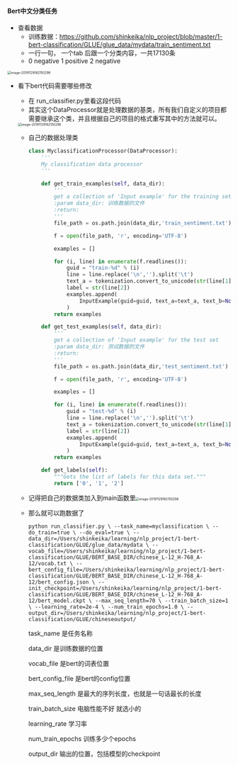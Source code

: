 #### Bert中文分类任务

- 查看数据
  - 训练数据：https://github.com/shinkeika/nlp_project/blob/master/1-bert-classification/GLUE/glue_data/mydata/train_sentiment.txt
  - 一行一句， 一个tab 后跟一个分类内容，一共17130条
  - 0 negative 1 positive 2 negative

<img src="https://shinkeika.github.io/images/bert/1.png" alt="image-20191129162150298" style="zoom:50%;" />

- 看下bert代码需要哪些修改

  - 在 run_classifier.py里看这段代码
  - 其实这个DataProcessor就是处理数据的基类，所有我们自定义的项目都需要继承这个类，并且根据自己的项目的格式重写其中的方法就可以。

  <img src="https://shinkeika.github.io/images/bert/2.png" alt="image-20191129162150298" style="zoom:50%;" />

  - 自己的数据处理类

    ```python
    class MyclassificationProcessor(DataProcessor):
        '''
        My classification data processor
        '''
    
        def get_train_examples(self, data_dir):
            '''
            get a collection of 'Input example' for the training set
            :param data_dir: 训练数据的文件
            :return:
            '''
            file_path = os.path.join(data_dir,'train_sentiment.txt')
    
            f = open(file_path, 'r', encoding='UTF-8')
    
            examples = []
    
            for (i, line) in enumerate(f.readlines()):
                guid = "train-%d" % (i)
                line = line.replace('\n','').split('\t')
                text_a = tokenization.convert_to_unicode(str(line[1]))
                label = str(line[2])
                examples.append(
                    InputExample(guid=guid, text_a=text_a, text_b=None, label=label)
                )
            return examples
    
        def get_test_examples(self, data_dir):
            '''
            get a collection of 'Input example' for the test set
            :param data_dir: 测试数据的文件
            :return:
            '''
            file_path = os.path.join(data_dir,'test_sentiment.txt')
    
            f = open(file_path, 'r', encoding='UTF-8')
    
            examples = []
    
            for (i, line) in enumerate(f.readlines()):
                guid = "test-%d" % (i)
                line = line.replace('\n','').split('\t')
                text_a = tokenization.convert_to_unicode(str(line[1]))
                label = str(line[2])
                examples.append(
                    InputExample(guid=guid, text_a=text_a, text_b=None, label=label)
                )
            return examples
    
        def get_labels(self):
            """Gets the list of labels for this data set."""
            return ['0', '1', '2']
    ```

  - 记得把自己的数据类加入到main函数里<img src="https://shinkeika.github.io/images/bert/3.png" alt="image-20191129162150298" style="zoom:50%;" />

  - 那么就可以跑数据了

    `python run_classifier.py \
      --task_name=myclassification \
      --do_train=true \
      --do_eval=true \
      --data_dir=/Users/shinkeika/learning/nlp_project/1-bert-classification/GLUE/glue_data/mydata \
      --vocab_file=/Users/shinkeika/learning/nlp_project/1-bert-classification/GLUE/BERT_BASE_DIR/chinese_L-12_H-768_A-12/vocab.txt \
      --bert_config_file=/Users/shinkeika/learning/nlp_project/1-bert-classification/GLUE/BERT_BASE_DIR/chinese_L-12_H-768_A-12/bert_config.json \
      --init_checkpoint=/Users/shinkeika/learning/nlp_project/1-bert-classification/GLUE/BERT_BASE_DIR/chinese_L-12_H-768_A-12/bert_model.ckpt \
      --max_seq_length=70 \
      --train_batch_size=1 \
      --learning_rate=2e-4 \
      --num_train_epochs=1.0 \
      --output_dir=/Users/shinkeika/learning/nlp_project/1-bert-classification/GLUE/chineseoutput/`

    task_name 是任务名称

    data_dir 是训练数据的位置

    vocab_file 是bert的词表位置

    bert_config_file 是bert的config位置

    max_seq_length 是最大的序列长度，也就是一句话最长的长度

    train_batch_size 电脑性能不好 就选小的

    learning_rate 学习率

    num_train_epochs 训练多少个epochs

    output_dir 输出的位置，包括模型的checkpoint